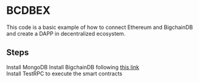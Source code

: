 # BCDBEX
This code is a basic example of how to connect Ethereum and BigchainDB and create a DAPP in decentralized ecosystem.

## Steps
Install MongoDB
Install BigchainDB following [this link](https://docs.bigchaindb.com/projects/server/en/latest/quickstart.html)
<br/>Install TestRPC to execute the smart contracts